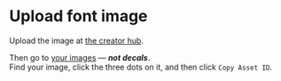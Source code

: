 # Upload font image

Upload the image at [the creator hub](https://create.roblox.com/dashboard/creations/upload?assetType=Decal).

Then go to [your images](https://create.roblox.com/dashboard/creations?activeTab=Image) — _**not decals**_.\
Find your image, click the three dots on it, and then click `Copy Asset ID`.
